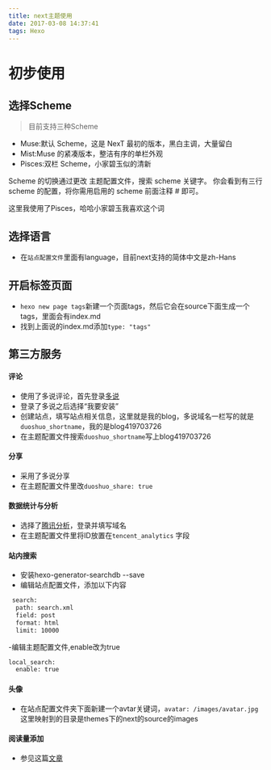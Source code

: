 ```yaml
---
title: next主题使用
date: 2017-03-08 14:37:41
tags: Hexo
---
```

# 初步使用

## 选择Scheme
> 目前支持三种Scheme

- Muse:默认 Scheme，这是 NexT 最初的版本，黑白主调，大量留白
- Mist:Muse 的紧凑版本，整洁有序的单栏外观
- Pisces:双栏 Scheme，小家碧玉似的清新

Scheme 的切换通过更改 主题配置文件，搜索 scheme 关键字。 你会看到有三行 scheme 的配置，将你需用启用的 scheme 前面注释 # 即可。

这里我使用了Pisces，哈哈小家碧玉我喜欢这个词

## 选择语言
- 在`站点配置文件`里面有language，目前next支持的简体中文是zh-Hans

## 开启标签页面
- `hexo new page tags`新建一个页面tags，然后它会在source下面生成一个tags，里面会有index.md
- 找到上面说的index.md添加`type: "tags"`

## 第三方服务

#### 评论
- 使用了多说评论，首先登录[多说](http://duoshuo.com/)
- 登录了多说之后选择“我要安装”
- 创建站点，填写站点相关信息，这里就是我的blog，多说域名一栏写的就是`duoshuo_shortname`，我的是blog419703726
- 在主题配置文件搜索`duoshuo_shortname`写上blog419703726

#### 分享
- 采用了多说分享
- 在主题配置文件里改`duoshuo_share: true`

#### 数据统计与分析
- 选择了[腾讯分析](http://v2.ta.qq.com/summary/index)，登录并填写域名
- 在主题配置文件里将ID放置在`tencent_analytics` 字段

#### 站内搜索
- 安装hexo-generator-searchdb --save
- 编辑站点配置文件，添加以下内容
```bash
 search:
  path: search.xml
  field: post
  format: html
  limit: 10000
```
-编辑主题配置文件,enable改为true
```bash
local_search:
  enable: true
```

#### 头像
- 在站点配置文件夹下面新建一个avtar关键词，`avatar: /images/avatar.jpg`这里映射到的目录是themes下的next的source的images 

#### 阅读量添加
- 参见这篇[文章](https://notes.wanghao.work/2015-10-21-%E4%B8%BANexT%E4%B8%BB%E9%A2%98%E6%B7%BB%E5%8A%A0%E6%96%87%E7%AB%A0%E9%98%85%E8%AF%BB%E9%87%8F%E7%BB%9F%E8%AE%A1%E5%8A%9F%E8%83%BD.html#%E9%85%8D%E7%BD%AELeanCloud)

